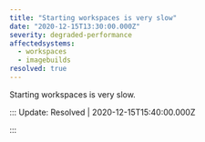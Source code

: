 ```yaml
---
title: "Starting workspaces is very slow"
date: "2020-12-15T13:30:00.000Z"
severity: degraded-performance
affectedsystems:
  - workspaces
  - imagebuilds
resolved: true
---
```

Starting workspaces is very slow.

<!--- language code: en -->

::: Update: Resolved | 2020-12-15T15:40:00.000Z

:::
